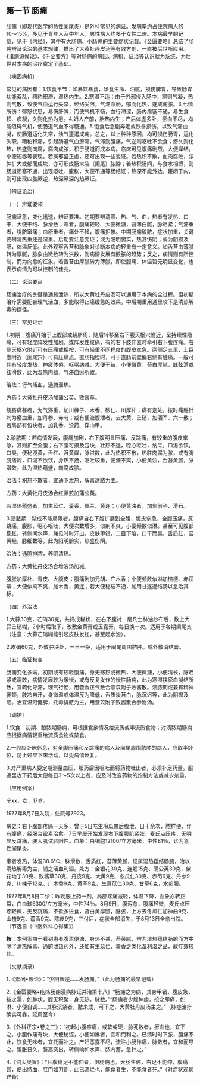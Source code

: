## 第一节 肠痈

肠痈（即现代医学的急性阑尾炎）是外科常见的病证。发病率约占住院病人的10〜15%，多见于青年人及中年人，男性病人约多于女性二倍。本病最早的记载，见于《内经》，其中有大肠痈、小肠痈的主要症状记载。《金匮要略》总结了肠痈辨证论治的基本规律，推出了大黄牡丹皮汤等有效方剂，一直被后世所应用。《诸病源候论》、《千金要方》等对肠痈的病因、病机、证治等认识就为系统，为后世对本病的治疗奠定了基础。

〔病因病机〕

常见的病因有：1.饮食不节：如暴饮暴食，嗜食生冷、油腻，损伤脾胃，导致肠胃功能紊乱，糟粕积滞，湿热内生。2.寒温不适：由于外邪侵入肠中，寒则气凝，热则气散，致使气血运行失常，经络受阻，气滞血瘀，郁而化热，遂成痈脓。3.七情所伤：郁怒忧思，易伤肝脾，而使气机不畅，血行滞涩，肠内痞塞不通，易生食积、痰凝，久则化热为患。4.妇人产前，胎热内生；产后体虚多卧，瘀血不尽，均能阻碍气机，使肠道气血不得畅通。5.饱食后急剧奔走或跌仆损伤，以致气滞血凝，使肠道运化失常，浊气壅遏成痈。总之，以上种种原因，均可损伤肠胃，运化失职，糟粕积滞，引起肠道气血瘀滞。气滞则腹痛，气逆则呕吐不欲食；瘀久则化热，热盛则肉腐，腐肉成脓，积于肠道而成本病。临床可见腹痛剧烈，大便燥结，小便短赤等表现。若属邪盛正虚，还可出现一些变证。若热积不散，血肉腐败，脓肿扩大或郁而成块，亦可形成肠末端（阑尾）脓肿；若热积肠间，与食水相搏，则肠道闭塞不通，出现呕吐、腹胀，大便不通等肠结证；热深不能外达，壅闭于内，则可出现四肢厥逆，热深厥深的热厥证。

〔辨证论治〕

（一）辨证要领

肠痈证急，变化迅速，辨证要准。初期要辨清寒、热、气、血，热者有发热、口干、大便干结、脉滑数；寒者，腹痛较轻、大便微溏，苔薄白腻，脉迟紧；气滞重者，绕脐窜痛；血瘀重者，痛处不移，腹痛拒按。中期肠痈酿脓，症状加重，关键要辨清热重还是湿重。后期要注意变证；或为阳明腑实，热甚伤阴；或为阴损及阳，体温反低。此外观察舌苔和脉象对诊断本病的轻重有一定意义。如舌苔由薄腻转为厚腻，脉象由微数转为洪数，则病情发展有酿脓的趋势；反之，病情则有所控制，而为向愈的征象。若舌苔由厚腻转为薄腻，即使腹痛、体温暂无明显变化，也表示病情为可以控制的佳兆。

（二）论治要点

肠痈治疗的关键是通腑泄热，所以大黄牡丹皮汤可以通用于本病的全过程。但初期治疗需要配合理气活血，多能取得止痛缓急的效果。中后期重用通里攻下是清热解毒的捷径。

（三）常见证治

1.初期：腹痛开始于上腹部或绕脐周，随后转移至右下腹天枢穴附近，呈持续性隐痛，可有轻度阵发性加剧，或阵发性绞痛，有的右下肢伸直时牵引右下腹疼痛。右侧天枢穴附近可有压痛或拒按，可有轻重不同程度的腹皮挛急。两侧足三里、上巨虚附近（阑尾穴）可有压痛点。直肠指检时，可于直肠前壁偏右侧有触痛。一般可伴有轻度发热，神疲体倦，呕噁纳减，大便干结，小便微黄，苔白厚腻，脉弦滑或弦滑数，此为湿热内蕴，气滞血瘀所致。

治法：行气活血，通腑泄热。

方药：大黄牡丹皮汤加蒲公英、败酱草。

绕脐痛甚者，为气滞重，加川楝子、木香、砂仁、川厚朴；痛有定处，按时痛胜针刺为瘀血重，加丹参、赤芍；或有便溏腹泄者，去大黄、芒硝，加酒军、六一散；若局部有包块者，加乳香、没药、穿山甲。

2.酿脓期：若病情发展，腹痛加剧，右下腹明显压痛、反跳痛，有较重的腹皮挛急，甚则扩至全腹；右下腹可摸及包块，壮热不退，噁心呕吐，纳呆，口渴欲饮，口臭，便秘溲黄，舌红、苔黄燥，脉洪数，此为热积不散，热胜肉腐为脓，或有胸脘痞闷，口渴不欲饮，身热不扬，呕吐较重，便溏不爽，小便黄浊，舌苔黄腻，脉滑数。此为湿热蕴盛，肉腐成脓。

治法：积热不散者，宜通下泄热，解毒透脓为主。

方药：大黄牡丹皮汤合红藤煎加蒲公英。

若湿热蕴盛者，加生苡仁、藿香、佩兰、黄连；小便黄浊者，加车前子、滑石。

3.溃脓期：脓成不能局限者，腹痛自右下腹扩展到全腹，腹皮挛急，全腹压痛，反跳痛，腹胀，噁心呕吐，大便次数增多，似痢不爽，小便频数似淋。甚至可见腹部膨胀，转侧闻水声，兼见时时汗出，皮肤甲错，二目下陷，口干而臭，舌质红，苔黄糙，脉细数等。此为阳明腑实，热盛伤阴。

治法：通腑排脓，养阴清热。

方药：大黄牡丹皮汤合增液汤加减。

腹胀加厚朴、青皮、大腹皮；腹痛剧加元胡、广木香；小便频数似淋加桔梗、赤茯苓；大便似痢不爽，加木香，黄连；若大便秘结不通，加用甘遂通结汤以急治其标。

（四）外治法

1.大蒜30克，芒硝30克，共捣成糊状，在右下腹衬一层凡士林油纱布后，敷上大蒜芒硝糊，2小时后取下，改敷金黄膏或玉露膏，每日换一次。适用于各期阑尾炎（注意：大蒜芒硝糊能引起皮肤发红，甚至起水泡）。

2.皮硝60克，外敷肿块处，一日一换，适用于阑尾周围脓肿。或外敷消结膏。

（五）临证权变

肠痈变化多端，初期或有较轻腹痛，身无寒热或微热，大便微溏，小便清长，脉迟紧或濡数，病情发展较为缓慢，或有反复发作的慢性肠痈，此为寒湿挟瘀血凝结所致，宜疏化导滞，理气行瘀，用藿香正气散合薏苡附子败酱散。溃脓期或兼有精神萎顿，肢冷自汗，身微温或体温反为降低，舌质淡苔白，脉沉迟等，此为阴损及阳。治宜温阳健脾，托毒排脓为主，用薏苡附子败酱散合参附汤。

〔调护〕

1.饮食：初期、酿脓期肠痈，可根据食欲情况给流质或半流质食物；对溃脓期肠痈应根据病情轻重给流质食物或禁食。

2.一般应卧床休息，对全腹压痛和反跳痛的病人及阑尾周围脓肿的病人，应取半卧位，防止过早下床活动，以免病情反复。

3.对严重病人要定期测量血压，服药后因呕吐而将药物吐出者，必须补足药量。服通里攻下药后大便每日3〜5次以上者，应及时改变药物的炮制方法或减少剂量。

〔应用例案〕

宁xx，女，17岁。

1977年8月7日入院，住院号7923。

病史：右下腹部疼痛一天多，曾于5日吃生冷瓜果后腹泄，日十余次，脓样便，伴有腹痛，经服合霉素治愈。7日早晨开始发现右下腹腹肌紧张，麦氏点压疼，无明显反跳痛，腰大肌试验阳性。血象：白细胞12100/立方毫米，中性81％，诊为急性阑尾炎。

患者发热，体温38.6℃，脉滑数，舌质红，苔薄黄腻，证属湿热蕴结肠腑，治以清热解毒为主，辅之活血利湿。处方：金银花30克、连翘15克、蒲公英30克，紫花地丁30克、败酱草30克、丹皮9克、大黄9克、冬瓜仁30克、赤芍9克、丹参9克、川楝子12克、广木香9克、黄芩9克、生薏苡仁30克、甘草6克，水煎服。

1977年8月8日二诊：昨晚服上药一剂，局部疼痛减轻，体温下降，血象亦转正常，白血球6300/立方毫米，中性74％。8月9日，腹泻愈，腹痛轻微，麦氏点压疼轻微，无反跳痛，不欲多进食，苔白黄厚腻，脉弦，上方去冬瓜仁加神曲9克、山楂9克、藿香9克、陈皮9克，三付后，症状全部消失，于8月13日全愈出院。（节选自《中医外科心得集》）

**按**：本例案由于看到患者腹泄便溏、身热不甚，苔黄腻，辨为湿热蕴结肠腑而方中除了清热解毒、通腑泄热药外，还加有生苡仁、藿香之类化湿利湿之品，故疗效较佳。

〔文献摘录〕

1.《素问•厥论》：“少阳厥逆……发肠痈。”（此为肠痈的最早记载）

2.《金匮要略•疮疡肠痈浸病脉证并治第十八》“肠痈之为病，其身甲错，腹皮急，按之濡，如肿状，腹无积聚，身无热，脉数。”“肠痈者少腹肿痞，按之即痛，如淋、小便自调……其脉沉紧者，脓未成，可下之，大黄牡丹皮汤主之。”（脉症治疗确实可靠，延用至今）

3.《外科正宗•卷之三》：“初起小腹疼痛，或软或硬，脉芤数者，瘀血也，宜下之。小腹作痛有块，大便秘涩，小便如淋者，宜和而利之。已溃时时下脓，腹痛不止，饮食无味者，宜托而补之。产妇恶露不尽，流注小肠作痛，脉数者，宜和而导之。腹胀日久，脐高突出，转侧响如水声、脓内蓄，急针之。”

4.《洞天奥旨》："凡腹痛足不能伸者，俱肠痈也。大肠生痈，右足不能伸，腹痛甚，便出脓血，肛门如刀割，此已溃烂也，能食者生，不能食者死。”（对症状观察详备）
